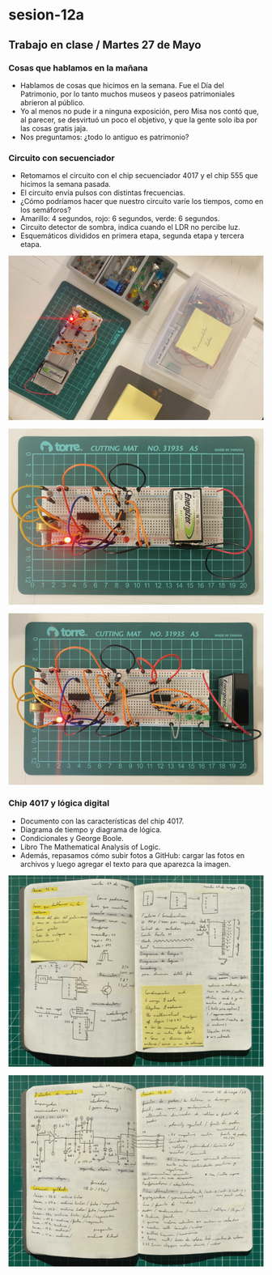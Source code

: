 # sesion-12a

## Trabajo en clase / Martes 27 de Mayo

### Cosas que hablamos en la mañana

- Hablamos de cosas que hicimos en la semana. Fue el Día del Patrimonio, por lo tanto muchos museos y paseos patrimoniales abrieron al público.
- Yo al menos no pude ir a ninguna exposición, pero Misa nos contó que, al parecer, se desvirtuó un poco el objetivo, y que la gente solo iba por las cosas gratis jaja.
- Nos preguntamos: ¿todo lo antiguo es patrimonio?

### Circuito con secuenciador

- Retomamos el circuito con el chip secuenciador 4017 y el chip 555 que hicimos la semana pasada.
- El circuito envía pulsos con distintas frecuencias.
- ¿Cómo podríamos hacer que nuestro circuito varíe los tiempos, como en los semáforos?
- Amarillo: 4 segundos, rojo: 6 segundos, verde: 6 segundos.
- Circuito detector de sombra, indica cuando el LDR no percibe luz.
- Esquemáticos divididos en primera etapa, segunda etapa y tercera etapa.

![Foto de la protoboard y mis materiales](./archivos/tme-sesion12a-cosas.jpeg)

![Foto de mi protoboard](./archivos/tme-sesion12a-circuito01.jpeg)

![Foto de mi protoboard](./archivos/tme-sesion12a-circuito02.jpeg)

### Chip 4017 y lógica digital

- Documento con las características del chip 4017.
- Diagrama de tiempo y diagrama de lógica.
- Condicionales y George Boole.
- Libro The Mathematical Analysis of Logic.
- Además, repasamos cómo subir fotos a GitHub: cargar las fotos en archivos y luego agregar el texto para que aparezca la imagen.

![Foto de mis apuntes de mi bitácora](./archivos/tme-sesion12a-bitacora.jpeg)

![Foto de mis apuntes de mi bitácora](./archivos/tme-sesion12ay12b-bitacora.jpeg)
